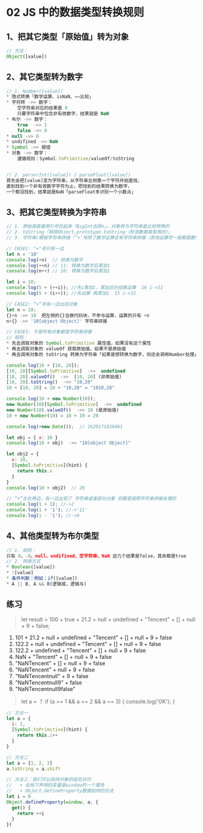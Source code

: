 # 02 JS 中的数据类型转换规则

## 1、把其它类型「原始值」转为对象

```js
// 方法：
Object([value])
```

## 2、其它类型转为数字

```js
// 1. Number([value])
* 隐式转换「数学运算、isNaN、==比较」
* 字符转 ->> 数字：
    空字符串对应的结果是 0
    只要字符串中包含非有效数字，结果就是 NaN
* 布尔 ->> 数字：
    true  ->> 1
    false ->> 0
* null ->> 0
* undifined ->> NaN
* Symbol ->> 报错
* 对象 ->> 数字：
    遵循规则：Symbol.toPrimitive/valueOf/toString


// 2. parserInt([value]) / parseFloat([value])
首先会把[value]变为字符串，从字符串左侧第一个字符开始查找，
直到找到一个非有效数字字符为止，把找到的结果转换为数字，
一个都没找到，结果就是NaN「parseFloat多识别一个小数点」
```

## 3、把其它类型转换为字符串

```js
// 1. 原始值直接用引号包起来「BigInt去除n」，对象转为字符串是比较特殊的
// 2. toString「排除Object.prototype.toString（检测数据类型用的）」
// 3. 字符串/模板字符串拼接「‘+’号除了数学运算还有字符串拼接（其他运算符一般都是数学运算）」

// CASE1: "+"号只有一边
let n = '10'
console.log(+n)  // 转换为数字
console.log(++n) // 11: 转换为数字后累加1
console.log(n++) // 10: 转换为数字后累加1

let i = 10;
console.log(5 + (++i)); //先i累加1，累加后的结果运算  16 i->11
console.log(5 + (i++)); //先运算 再累加1  15 i->11

// CASE2: “+”号有一边出现对象
let n = 10;
{}+n ->> 10  把左侧的{}当做代码块，不参与运算，运算的只有 +n
n+{} ->> '10[object Object]' 字符串拼接

// CASE3: 不是所有对象都是字符串拼接
// 规则：
* 先去调取对象的 Symbol.toPrimitive 属性值，如果没有这个属性
* 再去调取对象的 valueOf 获取原始值，如果不是原始值
* 再去调用对象的 toString 转换为字符串「如果是想转换为数字，则还会调用Number处理」

console.log(10 + [10, 20]);
[10, 20][Symbol.toPrimitive]  ->>  undefined
[10, 20].valueOf()  ->>  [10, 20] (非原始值)
[10, 20].toString()  ->> "10,20"
10 + [10, 20] = 10 + "10,20" = "1010,20"

console.log(10 + new Number(10));
new Number(10)[Symbol.toPrimitive]  ->>  undefined
new Number(10).valueOf()  ->> 10 (是原始值)
10 + new Number(10) = 10 + 10 = 20

console.log(+new Date());  // 1629171828461

let obj = { x: 10 }
console.log(10 + obj)  ->> "10[object Object]"

let obj2 = {
  x: 10,
  [Symbol.toPrimitive](hint) {
    return this.x
  }
}
console.log(10 + obj2)  // 20

// “+”左右两边，有一边出现了 字符串或者部分对象 则都是按照字符串拼接处理的
console.log(1 + 1); //->2
console.log(1 + '1'); //->'11'
console.log(1 - '1'); //->0
```

## 4、其他类型转为布尔类型

```js
// 1. 规则：
只有 0、-0、null、undifined、空字符串、NaN 这几个结果是false，其余都是true
// 2. 转换方式
* Boolean([value])
* ![value]
* 条件判断：例如：if([value])
* A || B, A && B(逻辑或，逻辑与)
```

## 练习

> let result = 100 + true + 21.2 + null + undefined + "Tencent" + [] + null + 9 + false;

1. 101 + 21.2 + null + undefined + "Tencent" + [] + null + 9 + false
2. 122.2 + null + undefined + "Tencent" + [] + null + 9 + false
3. 122.2 + undefined + "Tencent" + [] + null + 9 + false
4. NaN + "Tencent" + [] + null + 9 + false
5. "NaNTencent" + [] + null + 9 + false
6. "NaNTencent" + null + 9 + false
7. "NaNTencentnull" + 9 + false
8. "NaNTencentnull9" + false
9. "NaNTencentnull9false"

> let a = ？
> if (a == 1 && a == 2 && a == 3) {
> console.log('OK');
> }

```js
// 方法一
let a = {
  i: 1,
  [Symbol.toPrimitive](hint) {
    return this.i++
  }
}

// 方法二
let a = [1, 2, 3]
a.toString = a.shift

// 方法三：我们可以劫持对象的成员访问
//   + 全局下声明的变量是window的一个属性
//   + Object.defineProperty数据劫持的办法
let i = 0
Object.defineProperty(window, a, {
  get() {
    return ++i
  }
})
```
